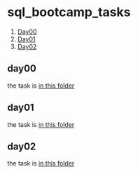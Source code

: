 # sql_bootcamp_tasks

1. [Day00](#day00)
2. [Day01](#day01)
3. [Day02](#day02)

## day00
the task is [in this folder](Day00-0)

## day01
the task is [in this folder](Day01-0)

## day02
the task is [in this folder](Day02-0)